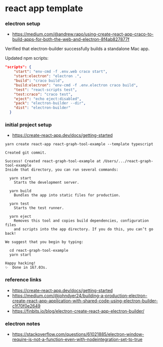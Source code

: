 # react app template



### electron setup

- https://medium.com/@andrew.rapo/using-create-react-app-craco-to-build-apps-for-both-the-web-and-electron-8f4ab827877f

Verified that electron-builder successfully builds a standalone Mac app.

Updated npm scripts:
```json
"scripts": {
    "start": "env-cmd -f .env.web craco start",
    "start:electron": "electron .",
    "build": "craco build",
    "build:electron": "env-cmd -f .env.electron craco build",
    "test": "react-scripts test",
    "test:craco": "craco test",
    "eject": "echo eject:disabled",
    "pack": "electron-builder --dir",
    "dist": "electron-builder"
  }
```

### initial project setup

- https://create-react-app.dev/docs/getting-started

```
yarn create react-app react-graph-tool-example --template typescript
```

```
Created git commit.

Success! Created react-graph-tool-example at /Users/.../react-graph-tool-example
Inside that directory, you can run several commands:

  yarn start
    Starts the development server.

  yarn build
    Bundles the app into static files for production.

  yarn test
    Starts the test runner.

  yarn eject
    Removes this tool and copies build dependencies, configuration files
    and scripts into the app directory. If you do this, you can’t go back!

We suggest that you begin by typing:

  cd react-graph-tool-example
  yarn start

Happy hacking!
✨  Done in 167.03s.
```

### reference links
- https://create-react-app.dev/docs/getting-started
- https://medium.com/@johndyer24/building-a-production-electron-create-react-app-application-with-shared-code-using-electron-builder-c1f70f0e2649
- https://finbits.io/blog/electron-create-react-app-electron-builder/

### electron notes
- https://stackoverflow.com/questions/61021885/electron-window-require-is-not-a-function-even-with-nodeintegration-set-to-true